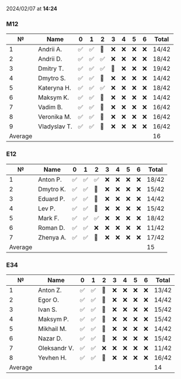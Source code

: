 2024/02/07 at **14:24**
### M12
|№|Name|0|1|2|3|4|5|6|Total|
|-----|-----|-----|-----|-----|-----|-----|-----|-----|-----|
|1|Andrii A.|✅|✅|🔄|❌|❌|❌|❌|14/42|
|2|Andrii D.|✅|✅|✅|❌|❌|❌|❌|18/42|
|3|Dmitry T.|✅|✅|✅|🔄|❌|❌|❌|19/42|
|4|Dmytro S.|✅|✅|🔄|❌|❌|❌|❌|14/42|
|5|Kateryna H.|✅|✅|✅|❌|❌|❌|❌|18/42|
|6|Maksym K.|✅|✅|🔄|❌|❌|❌|❌|14/42|
|7|Vadim B.|✅|✅|🔄|❌|❌|❌|❌|16/42|
|8|Veronika M.|✅|✅|🔄|❌|❌|❌|❌|16/42|
|9|Vladyslav T.|✅|✅|🔄|❌|❌|❌|❌|16/42|
|Average|||||||||16|
### E12
|№|Name|0|1|2|3|4|5|6|Total|
|-----|-----|-----|-----|-----|-----|-----|-----|-----|-----|
|1|Anton P.|✅|✅|✅|❌|❌|❌|❌|18/42|
|2|Dmytro K.|✅|✅|🔄|❌|❌|❌|❌|15/42|
|3|Eduard P.|✅|✅|🔄|❌|❌|❌|❌|14/42|
|4|Lev P.|✅|✅|🔄|❌|❌|❌|❌|15/42|
|5|Mark F.|✅|✅|✅|❌|❌|❌|❌|18/42|
|6|Roman D.|✅|✅|❌|❌|❌|❌|❌|11/42|
|7|Zhenya A.|✅|✅|🔄|❌|❌|❌|❌|17/42|
|Average|||||||||15|
### E34
|№|Name|0|1|2|3|4|5|6|Total|
|-----|-----|-----|-----|-----|-----|-----|-----|-----|-----|
|1|Anton Z.|✅|✅|🔄|❌|❌|❌|❌|13/42|
|2|Egor O.|✅|✅|🔄|❌|❌|❌|❌|14/42|
|3|Ivan S.|✅|✅|🔄|❌|❌|❌|❌|15/42|
|4|Maksym P.|✅|✅|🔄|❌|❌|❌|❌|15/42|
|5|Mikhail M.|✅|✅|🔄|❌|❌|❌|❌|14/42|
|6|Nazar D.|✅|✅|🔄|❌|❌|❌|❌|15/42|
|7|Oleksandr V.|✅|✅|❌|❌|❌|❌|❌|11/42|
|8|Yevhen H.|✅|✅|🔄|❌|❌|❌|❌|16/42|
|Average|||||||||14|
